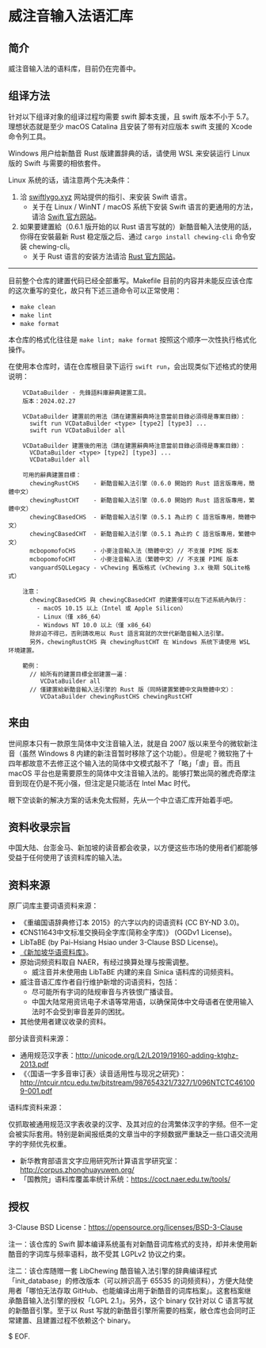 # 威注音输入法语汇库

## 简介

威注音输入法的语料库，目前仍在完善中。

## 组译方法

针对以下组译对象的组译过程均需要 swift 脚本支援，且 swift 版本不小于 5.7。<br />理想状态就是至少 macOS Catalina 且安装了带有对应版本 swift 支援的 Xcode 命令列工具。

Windows 用户给新酷音 Rust 版建置辞典的话，请使用 WSL 来安装运行 Linux 版的 Swift 与需要的相依套件。

Linux 系统的话，请注意两个先决条件：
1. 洽 [swiftlygo.xyz](https://swiftlygo.xyz/) 网站提供的指引、来安装 Swift 语言。
    - 关于在 Linux / WinNT / macOS 系统下安装 Swift 语言的更通用的方法，请洽 [Swift 官方网站](https://www.swift.org/)。
2. 如果要建置給（0.6.1 版开始的以 Rust 语言写就的）新酷音輸入法使用的話，你得在安裝最新 Rust 稳定版之后、通过 `cargo install chewing-cli` 命令安装 chewing-cli。
    - 关于 Rust 语言的安装方法请洽 [Rust 官方网站](https://www.rust-lang.org/)。

------

目前整个仓库的建置代码已经全部重写。Makefile 目前的内容并未能反应该仓库的这次重写的变化，故只有下述三道命令可以正常使用：

- `make clean`
- `make lint`
- `make format`

本仓库的格式化往往是 `make lint; make format` 按照这个顺序一次性执行格式化操作。

在使用本仓库时，请在仓库根目录下运行 `swift run`，会出现类似下述格式的使用说明：

```
    VCDataBuilder - 先鋒語料庫辭典建置工具。
    版本：2024.02.27

    VCDataBuilder 建置前的用法（請在建置辭典時注意當前目錄必須得是專案目錄）：
      swift run VCDataBuilder <type> [type2] [type3] ...
      swift run VCDataBuilder all

    VCDataBuilder 建置後的用法（請在建置辭典時注意當前目錄必須得是專案目錄）：
      VCDataBuilder <type> [type2] [type3] ...
      VCDataBuilder all

    可用的辭典建置目標：
      chewingRustCHS    - 新酷音輸入法引擎（0.6.0 開始的 Rust 語言版專用，簡體中文）
      chewingRustCHT    - 新酷音輸入法引擎（0.6.0 開始的 Rust 語言版專用，繁體中文）
      chewingCBasedCHS  - 新酷音輸入法引擎（0.5.1 為止的 C 語言版專用，簡體中文）
      chewingCBasedCHT  - 新酷音輸入法引擎（0.5.1 為止的 C 語言版專用，繁體中文）
      mcbopomofoCHS     - 小麥注音輸入法（簡體中文）// 不支援 PIME 版本
      mcbopomofoCHT     - 小麥注音輸入法（繁體中文）// 不支援 PIME 版本
      vanguardSQLLegacy - vChewing 舊版格式（vChewing 3.x 後期 SQLite格式）

    注意：
      chewingCBasedCHS 與 chewingCBasedCHT 的建置僅可以在下述系統內執行：
        - macOS 10.15 以上（Intel 或 Apple Silicon）
        - Linux（僅 x86_64）
        - Windows NT 10.0 以上（僅 x86_64）
      除非迫不得已，否則請改用以 Rust 語言寫就的次世代新酷音輸入法引擎。
      另外，chewingRustCHS 與 chewingRustCHT 在 Windows 系统下请使用 WSL 环境建置。

    範例：
      // 給所有的建置目標全部建置一遍：
         VCDataBuilder all
      // 僅建置給新酷音輸入法引擎的 Rust 版（同時建置繁體中文與簡體中文）：
         VCDataBuilder chewingRustCHS chewingRustCHT
```

## 来由

世间原本只有一款原生简体中文注音输入法，就是自 2007 版以来至今的微软新注音（虽然 Windows 8 内建的新注音暂时移除了这个功能）。但是呢？微软拖了十四年都故意不去修正这个输入法的简体中文模式敲不了「略」「虐」音。而且 macOS 平台也是需要原生的简体中文注音输入法的。能够打繁出简的雅虎奇摩注音到现在仍是不死小强，但注定是只能活在 Intel Mac 时代。

眼下空谈新的解决方案的话未免太假掰，先从一个中立语汇库开始着手吧。

## 资料收录宗旨

中国大陆、台澎金马、新加坡的读音都会收录，以方便这些市场的使用者们都能够受益于任何使用了该资料库的输入法。

## 资料来源

原厂词库主要词语资料来源：

- 《重编国语辞典修订本 2015》的六字以内的词语资料 (CC BY-ND 3.0)。
- 《CNS11643中文标准交换码全字库(简称全字库)》 (OGDv1 License)。
- LibTaBE (by Pai-Hsiang Hsiao under 3-Clause BSD License)。
- [《新加坡华语资料库》](https://www.languagecouncils.sg/mandarin/ch/learning-resources/singaporean-mandarin-database)。
- 原始词频资料取自 NAER，有经过换算处理与按需调整。
    - 威注音并未使用由 LibTaBE 内建的来自 Sinica 语料库的词频资料。
- 威注音语汇库作者自行维护新增的词语资料，包括：
    - 尽可能所有字词的陆规审音与齐铁恨广播读音。
    - 中国大陆常用资讯电子术语等常用语，以确保简体中文母语者在使用输入法时不会受到审音差异的困扰。
- 其他使用者建议收录的资料。

部分读音资料来源：

- 通用规范汉字表：http://unicode.org/L2/L2019/19160-adding-ktghz-2013.pdf
- 《〈国语一字多音审订表〉读音适用性与现况之研究》：http://ntcuir.ntcu.edu.tw/bitstream/987654321/7327/1/096NTCTC461009-001.pdf

语料库资料来源：

仅抓取被通用规范汉字表收录的汉字、及其对应的台湾繁体汉字的字频。但不一定会被实际套用。特别是新闻报纸类的文章当中的字频数据严重缺乏一些口语交流用字的字频优先权重。

- 新华教育部语言文字应用研究所计算语言学研究室：http://corpus.zhonghuayuwen.org/
- 「国教院」语料库覆盖率统计系统：https://coct.naer.edu.tw/tools/

## 授权

3-Clause BSD License：https://opensource.org/licenses/BSD-3-Clause

注一：该仓库的 Swift 脚本编译系统虽有对新酷音词库格式的支持，却并未使用新酷音的字词库与频率语料，故不受其 LGPLv2 协议之约束。

注二：该仓库随赠一套 LibChewing 酷音输入法引擎的辞典编译程式「init_database」的修改版本（可以辨识高于 65535 的词频资料），方便大陆使用者「哪怕无法存取 GitHub、也能编译出用于新酷音的词库档案」。这套档案继承酷音输入法引擎的授权「LGPL 2.1」。另外，这个 binary 仅针对以 C 语言写就的新酷音引擎。至于以 Rust 写就的新酷音引擎所需要的档案，敝仓库也会同时正常建置、且建置过程不依赖这个 binary。

$ EOF.
